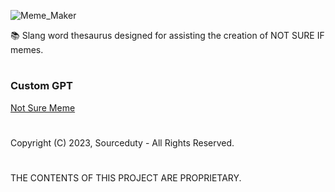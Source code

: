 ![Meme_Maker](https://github.com/sourceduty/Not_Sure_Slang_Meme_Thesaurus/assets/123030236/dcdbef04-1f97-4a1e-85b8-522b04f30e21)

📚 Slang word thesaurus designed for assisting the creation of NOT SURE IF memes.

#
### Custom GPT

[Not Sure Meme](https://chat.openai.com/g/g-v5Fj4kvL2-not-sure-meme)

#
Copyright (C) 2023,  Sourceduty - All Rights Reserved.
#
THE CONTENTS OF THIS PROJECT ARE PROPRIETARY.
